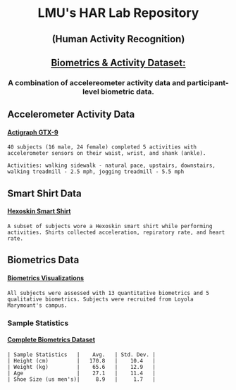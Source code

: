 

# <p align="center"> LMU's HAR Lab Repository
##  <p align="center">(Human Activity Recognition)


##   <p align="center">[Biometrics & Activity Dataset:](https://github.com/Har-Lab/HumanActivityData/tree/main/data)

### <p align="center"> A combination of accelereometer activity data and participant-level biometric data.

##  Accelerometer Activity Data
####  [Actigraph GTX-9](https://theactigraph.com/actigraph-link)

    40 subjects (16 male, 24 female) completed 5 activities with accelerometer sensors on their waist, wrist, and shank (ankle).
    
    Activities: walking sidewalk - natural pace, upstairs, downstairs, walking treadmill - 2.5 mph, jogging treadmill - 5.5 mph

##  Smart Shirt Data

#### [Hexoskin Smart Shirt](https://www.hexoskin.com/collections/kits/products/hexoskin-smart-kit-mens)   
    A subset of subjects wore a Hexoskin smart shirt while performing activities. Shirts collected acceleration, repiratory rate, and heart rate.

##  Biometrics Data
#### [Biometrics Visualizations](https://github.com/Har-Lab/HumanActivityData/blob/main/implementations/biometrics.ipynb)

    All subjects were assessed with 13 quantitative biometrics and 5 qualitative biometrics. Subjects were recruited from Loyola Marymount's campus.

### Sample Statistics
#### [Complete Biometrics Dataset](https://github.com/Har-Lab/HumanActivityData/tree/main/data/biometrics)

    | Sample Statistics   |    Avg.   | Std. Dev. |
    | Height (cm)         |   170.8   |    10.4   |
    | Weight (kg)         |    65.6   |    12.9   |
    | Age                 |    27.1   |    11.4   |
    | Shoe Size (us men's)|     8.9   |     1.7   |
    

